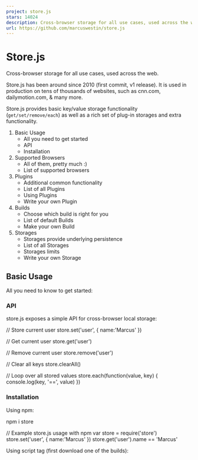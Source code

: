 ```yaml
---
project: store.js
stars: 14024
description: Cross-browser storage for all use cases, used across the web.
url: https://github.com/marcuswestin/store.js
---
```


Store.js
========

Cross-browser storage for all use cases, used across the web.

Store.js has been around since 2010 (first commit, v1 release). It is used in production on tens of thousands of websites, such as cnn.com, dailymotion.com, & many more.

Store.js provides basic key/value storage functionality (`get/set/remove/each`) as well as a rich set of plug-in storages and extra functionality.

1.  Basic Usage
    -   All you need to get started
    -   API
    -   Installation
2.  Supported Browsers
    -   All of them, pretty much :)
    -   List of supported browsers
3.  Plugins
    -   Additional common functionality
    -   List of all Plugins
    -   Using Plugins
    -   Write your own Plugin
4.  Builds
    -   Choose which build is right for you
    -   List of default Builds
    -   Make your own Build
5.  Storages
    -   Storages provide underlying persistence
    -   List of all Storages
    -   Storages limits
    -   Write your own Storage

Basic Usage
-----------

All you need to know to get started:

### API

store.js exposes a simple API for cross-browser local storage:

// Store current user
store.set('user', { name:'Marcus' })

// Get current user
store.get('user')

// Remove current user
store.remove('user')

// Clear all keys
store.clearAll()

// Loop over all stored values
store.each(function(value, key) {
	console.log(key, '==', value)
})

### Installation

Using npm:

npm i store

// Example store.js usage with npm
var store \= require('store')
store.set('user', { name:'Marcus' })
store.get('user').name \== 'Marcus'

Using script tag (first download one of the builds):

<!-- Example store.js usage with script tag -->
<script src\="path/to/my/store.legacy.min.js"\></script\>
<script\>
store.set('user', { name:'Marcus' })
store.get('user').name \== 'Marcus'
</script\>

Supported Browsers
------------------

All of them, pretty much :)

To support all browsers (including IE 6, IE 7, Firefox 4, etc.), use `require('store')` (alias for `require('store/dist/store.legacy')`) or store.legacy.min.js.

To save some kilobytes but still support all modern browsers, use `require('store/dist/store.modern')` or store.modern.min.js instead.

### List of supported browsers

-   Tested on IE6+
-   Tested on iOS 8+
-   Tested on Android 4+
-   Tested on Firefox 4+
-   Tested on Chrome 27+
-   Tested on Safari 5+
-   Tested on Opera 11+
-   Tested on Node (with https://github.com/coolaj86/node-localStorage)

Plugins
-------

Plugins provide additional common functionality that some users might need:

### List of all Plugins

-   all.js: All the plugins in one handy place.
-   defaults.js: Declare default values. Example usage
-   dump.js: Dump all stored values. Example usage
-   events.js: Get notified when stored values change. Example usage
-   expire.js: Expire stored values at a given time. Example usage
-   observe.js: Observe stored values and their changes. Example usage
-   operations.js: Useful operations like push, shift & assign. Example usage
-   update.js: Update a stored object, or create it if null. Example usage
-   v1-backcompat.js: Full backwards compatibility with store.js v1. Example usage

### Using Plugins

With npm:

// Example plugin usage:
var expirePlugin \= require('store/plugins/expire')
store.addPlugin(expirePlugin)

If you're using script tags, you can either use store.everything.min.js (which has all plugins built-in), or clone this repo to add or modify a build and run `make build`.

### Write your own plugin

A store.js plugin is a function that returns an object that gets added to the store. If any of the plugin functions overrides existing functions, the plugin function can still call the original function using the first argument (super\_fn).

// Example plugin that stores a version history of every value
var versionHistoryPlugin \= function() {
	var historyStore \= this.namespace('history')
	return {
		set: function(super\_fn, key, value) {
			var history \= historyStore.get(key) || \[\]
			history.push(value)
			historyStore.set(key, history)
			return super\_fn()
		},
		getHistory: function(key) {
			return historyStore.get(key)
		}
	}
}
store.addPlugin(versionHistoryPlugin)
store.set('foo', 'bar 1')
store.set('foo', 'bar 2')
store.getHistory('foo') \== \['bar 1', 'bar 2'\]

Let me know if you need more info on writing plugins. For the moment I recommend taking a look at the current plugins. Good example plugins are plugins/defaults, plugins/expire and plugins/events.

Builds
------

Choose which build is right for you!

### List of default builds

-   store.everything.min.js: All the plugins, all the storages. Source
-   store.legacy.min.js: Full support for all tested browsers. Add plugins separately. Source
-   store.modern.min.js: Full support for all modern browsers. Add plugins separately. Source
-   store.v1-backcompat.min.js: Full backwards compatibility with store.js v1. Source

### Make your own Build

If you're using npm you can create your own build:

// Example custom build usage:
var engine \= require('store/src/store-engine')
var storages \= \[
	require('store/storages/localStorage'),
	require('store/storages/cookieStorage')
\]
var plugins \= \[
	require('store/plugins/defaults'),
	require('store/plugins/expire')
\]
var store \= engine.createStore(storages, plugins)
store.set('foo', 'bar', new Date().getTime() + 3000) // Using expire plugin to expire in 3 seconds

Storages
--------

Store.js will pick the best available storage, and automatically falls back to the first available storage that works:

### List of all Storages

-   all.js All the storages in one handy place.
-   localStorage.js Store values in localStorage. Great for all modern browsers.
-   sessionStorage.js Store values in sessionStorage.
-   cookieStorage.js Store values in cookies. Useful for Safari Private mode.
-   memoryStorage.js Store values in memory. Great fallback to ensure store functionality at all times.
-   oldFF-globalStorage.js Store values in globalStorage. Only useful for legacy Firefox 3+.
-   oldIE-userDataStorage.js Store values in userData. Only useful for legacy IE 6+.

### Storages limits

Each storage has different limits, restrictions and overflow behavior on different browser. For example, Android has has a 4.57M localStorage limit in 4.0, a 2.49M limit in 4.1, and a 4.98M limit in 4.2... Yeah.

To simplify things we provide these recommendations to ensure cross browser behavior:

Storage

Targets

Recommendations

More info

all

All browsers

Store < 1 million characters

(Except Safari Private mode)

all

All & Private mode

Store < 32 thousand characters

(Including Safari Private mode)

localStorage

Modern browsers

Max 2mb (~1M chars)

limits, android

sessionStorage

Modern browsers

Max 5mb (~2M chars)

limits

cookieStorage

Safari Private mode

Max 4kb (~2K chars)

limits

userDataStorage

IE5, IE6 & IE7

Max 64kb (~32K chars)

limits

globalStorage

Firefox 2-5

Max 5mb (~2M chars)

limits

memoryStorage

All browsers, fallback

Does not persist across pages!

### Write your own Storage

Chances are you won't ever need another storage. But if you do...

See storages/ for examples. Two good examples are memoryStorage and localStorage.

Basically, you just need an object that looks like this:

// Example custom storage
var storage \= {
	name: 'myStorage',
	read: function(key) { ... },
	write: function(key, value) { ... },
	each: function(fn) { ... },
	remove: function(key) { ... },
	clearAll: function() { ... }
}
var store \= require('store').createStore(storage)
